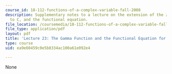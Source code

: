 ```yaml
---
course_id: 18-112-functions-of-a-complex-variable-fall-2008
description: Supplementary notes to a lecture on the extension of the zeta function
  to C, and the functional equation.
file_location: /coursemedia/18-112-functions-of-a-complex-variable-fall-2008/ea9e60459c0e5b8334ac100a61e092e4_lecture23.pdf
file_type: application/pdf
layout: pdf
title: 'Lecture 23: The Gamma Function and the Functional Equation for the Zeta Function'
type: course
uid: ea9e60459c0e5b8334ac100a61e092e4

---
```

None